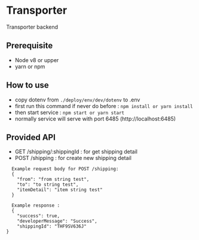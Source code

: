 # Transporter

Transporter backend

## Prerequisite
- Node v8 or upper
- yarn or npm

## How to use
- copy dotenv from `./deploy/env/dev/dotenv` to .env
- first run this command if never do before : `npm install or yarn install`
- then start service : `npm start or yarn start`
- normally service will serve with port 6485 (http://localhost:6485)

## Provided API
- GET /shipping/:shippingId : for get shipping detail
- POST /shipping : for create new shipping detail
```
  Example request body for POST /shipping:
  {
	"from": "from string test",
	"to": "to string test",
	"itemDetail": "item string test"
  }
```
```
  Example response : 
  {
    "success": true,
    "developerMessage": "Success",
    "shippingId": "THF9SV636J"
}
```